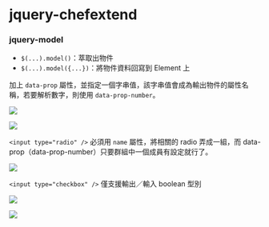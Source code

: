 # jquery-chefextend

### jquery-model

- `$(...).model()`：萃取出物件
- `$(...).model({...})`：將物件資料回寫到 Element 上

加上 `data-prop` 屬性，並指定一個字串值，該字串值會成為輸出物件的屬性名稱，若要解析數字，則使用 `data-prop-number`。

![](https://i.imgur.com/NcLkMaU.png)

![](https://i.imgur.com/oMmiVyM.png)

`<input type="radio" />` 必須用 `name` 屬性，將相關的 radio 弄成一組，而 data-prop（data-prop-number）只要群組中一個成員有設定就行了。

![](https://i.imgur.com/emEYkQL.png)

`<input type="checkbox" />` 僅支援輸出／輸入 boolean 型別

![](https://i.imgur.com/CY5IIKp.png)

![](https://i.imgur.com/dNbSJvJ.png)